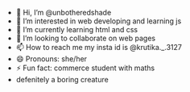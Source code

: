 - 👋 Hi, I’m @unbotheredshade
- 👀 I’m interested in web developing and learning js
- 🌱 I’m currently learning html and css
- 💞️ I’m looking to collaborate on web pages 
- 📫 How to reach me my insta id is @krutika._.3127
- 😄 Pronouns: she/her
- ⚡ Fun fact: commerce student with maths
- defenitely a boring creature 

<!---
unbotheredshade/unbotheredshade is a ✨ special ✨ repository because its `README.md` (this file) appears on your GitHub profile.
You can click the Preview link to take a look at your changes.
--->
